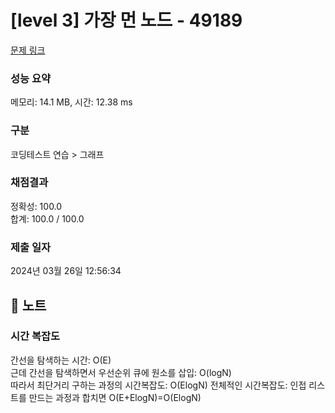 # [level 3] 가장 먼 노드 - 49189 

[문제 링크](https://school.programmers.co.kr/learn/courses/30/lessons/49189) 

### 성능 요약

메모리: 14.1 MB, 시간: 12.38 ms

### 구분

코딩테스트 연습 > 그래프

### 채점결과

정확성: 100.0<br/>합계: 100.0 / 100.0

### 제출 일자

2024년 03월 26일 12:56:34

## 🍥 노트
### 시간 복잡도
간선을 탐색하는 시간: O(E)<br/>
근데 간선을 탐색하면서 우선순위 큐에 원소를 삽입: O(logN)<br/>
따라서 최단거리 구하는 과정의 시간복잡도: O(ElogN)
전체적인 시간복잡도: 인접 리스트를 만드는 과정과 합치면 O(E+ElogN)=O(ElogN)
